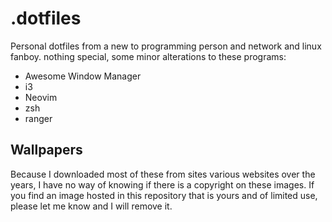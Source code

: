 # .dotfiles

Personal dotfiles from a new to programming person and network and linux fanboy. nothing special, some minor alterations to these programs:

* Awesome Window Manager
* i3
* Neovim
* zsh
* ranger

## Wallpapers

Because I downloaded most of these from sites various websites over the years, I have no way of knowing if there is a copyright on these images. If you find an image hosted in this repository that is yours and of limited use, please let me know and I will remove it.